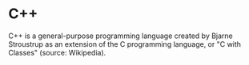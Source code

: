 # C++
C++ is a general-purpose programming language created by Bjarne Stroustrup as an extension of the C programming language, or "C with Classes" (source: Wikipedia).
